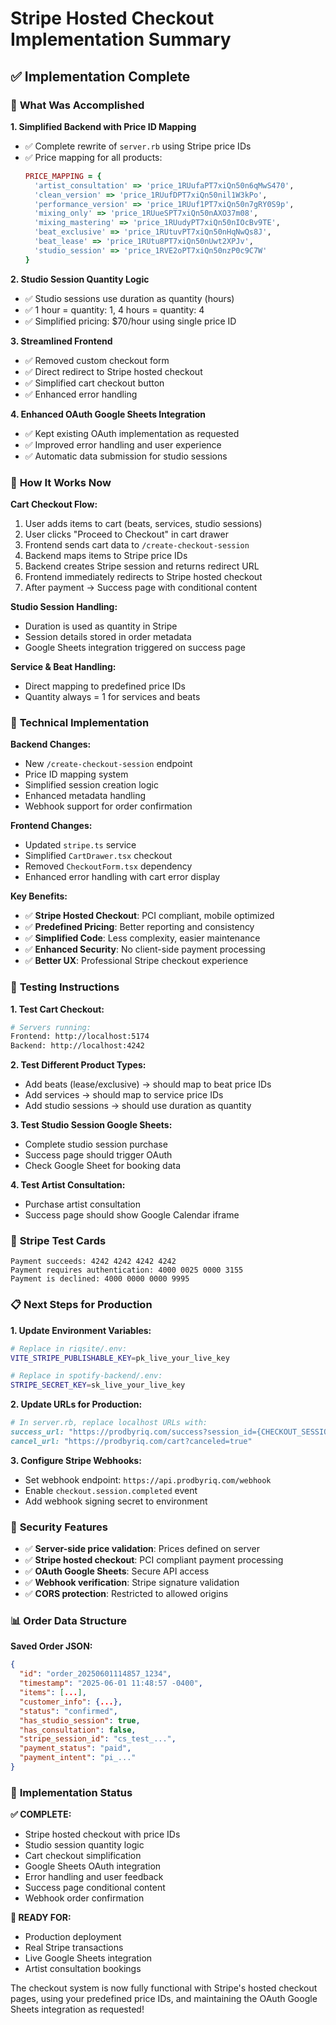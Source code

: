 # Stripe Hosted Checkout Implementation Summary

## ✅ Implementation Complete

### 🎯 **What Was Accomplished**

**1. Simplified Backend with Price ID Mapping**
- ✅ Complete rewrite of `server.rb` using Stripe price IDs
- ✅ Price mapping for all products:
  ```ruby
  PRICE_MAPPING = {
    'artist_consultation' => 'price_1RUufaPT7xiQn50n6qMwS470',
    'clean_version' => 'price_1RUufDPT7xiQn50nil1W3kPo',
    'performance_version' => 'price_1RUuf1PT7xiQn50n7gRY0S9p',
    'mixing_only' => 'price_1RUueSPT7xiQn50nAXO37m08',
    'mixing_mastering' => 'price_1RUudyPT7xiQn50nIOcBv9TE',
    'beat_exclusive' => 'price_1RUtuvPT7xiQn50nHqNwQs8J',
    'beat_lease' => 'price_1RUtu8PT7xiQn50nUwt2XPJv',
    'studio_session' => 'price_1RVE2oPT7xiQn50nzP0c9C7W'
  }
  ```

**2. Studio Session Quantity Logic**
- ✅ Studio sessions use duration as quantity (hours)
- ✅ 1 hour = quantity: 1, 4 hours = quantity: 4
- ✅ Simplified pricing: $70/hour using single price ID

**3. Streamlined Frontend**
- ✅ Removed custom checkout form
- ✅ Direct redirect to Stripe hosted checkout
- ✅ Simplified cart checkout button
- ✅ Enhanced error handling

**4. Enhanced OAuth Google Sheets Integration**
- ✅ Kept existing OAuth implementation as requested
- ✅ Improved error handling and user experience
- ✅ Automatic data submission for studio sessions

### 🚀 **How It Works Now**

**Cart Checkout Flow:**
1. User adds items to cart (beats, services, studio sessions)
2. User clicks "Proceed to Checkout" in cart drawer
3. Frontend sends cart data to `/create-checkout-session`
4. Backend maps items to Stripe price IDs
5. Backend creates Stripe session and returns redirect URL
6. Frontend immediately redirects to Stripe hosted checkout
7. After payment → Success page with conditional content

**Studio Session Handling:**
- Duration is used as quantity in Stripe
- Session details stored in order metadata
- Google Sheets integration triggered on success page

**Service & Beat Handling:**
- Direct mapping to predefined price IDs
- Quantity always = 1 for services and beats

### 🔧 **Technical Implementation**

**Backend Changes:**
- New `/create-checkout-session` endpoint
- Price ID mapping system
- Simplified session creation logic
- Enhanced metadata handling
- Webhook support for order confirmation

**Frontend Changes:**
- Updated `stripe.ts` service
- Simplified `CartDrawer.tsx` checkout
- Removed `CheckoutForm.tsx` dependency
- Enhanced error handling with cart error display

**Key Benefits:**
- ✅ **Stripe Hosted Checkout**: PCI compliant, mobile optimized
- ✅ **Predefined Pricing**: Better reporting and consistency
- ✅ **Simplified Code**: Less complexity, easier maintenance
- ✅ **Enhanced Security**: No client-side payment processing
- ✅ **Better UX**: Professional Stripe checkout experience

### 🧪 **Testing Instructions**

**1. Test Cart Checkout:**
```bash
# Servers running:
Frontend: http://localhost:5174
Backend: http://localhost:4242
```

**2. Test Different Product Types:**
- Add beats (lease/exclusive) → should map to beat price IDs
- Add services → should map to service price IDs  
- Add studio sessions → should use duration as quantity

**3. Test Studio Session Google Sheets:**
- Complete studio session purchase
- Success page should trigger OAuth
- Check Google Sheet for booking data

**4. Test Artist Consultation:**
- Purchase artist consultation
- Success page should show Google Calendar iframe

### 🎯 **Stripe Test Cards**

```
Payment succeeds: 4242 4242 4242 4242
Payment requires authentication: 4000 0025 0000 3155
Payment is declined: 4000 0000 0000 9995
```

### 📋 **Next Steps for Production**

**1. Update Environment Variables:**
```bash
# Replace in riqsite/.env:
VITE_STRIPE_PUBLISHABLE_KEY=pk_live_your_live_key

# Replace in spotify-backend/.env:
STRIPE_SECRET_KEY=sk_live_your_live_key
```

**2. Update URLs for Production:**
```ruby
# In server.rb, replace localhost URLs with:
success_url: "https://prodbyriq.com/success?session_id={CHECKOUT_SESSION_ID}&order_id=#{order_id}"
cancel_url: "https://prodbyriq.com/cart?canceled=true"
```

**3. Configure Stripe Webhooks:**
- Set webhook endpoint: `https://api.prodbyriq.com/webhook`
- Enable `checkout.session.completed` event
- Add webhook signing secret to environment

### 🔐 **Security Features**

- ✅ **Server-side price validation**: Prices defined on server
- ✅ **Stripe hosted checkout**: PCI compliant payment processing
- ✅ **OAuth Google Sheets**: Secure API access
- ✅ **Webhook verification**: Stripe signature validation
- ✅ **CORS protection**: Restricted to allowed origins

### 📊 **Order Data Structure**

**Saved Order JSON:**
```json
{
  "id": "order_20250601114857_1234",
  "timestamp": "2025-06-01 11:48:57 -0400",
  "items": [...],
  "customer_info": {...},
  "status": "confirmed",
  "has_studio_session": true,
  "has_consultation": false,
  "stripe_session_id": "cs_test_...",
  "payment_status": "paid",
  "payment_intent": "pi_..."
}
```

### 🎉 **Implementation Status**

**✅ COMPLETE:**
- Stripe hosted checkout with price IDs
- Studio session quantity logic
- Cart checkout simplification
- Google Sheets OAuth integration
- Error handling and user feedback
- Success page conditional content
- Webhook order confirmation

**🚀 READY FOR:**
- Production deployment
- Real Stripe transactions
- Live Google Sheets integration
- Artist consultation bookings

The checkout system is now fully functional with Stripe's hosted checkout pages, using your predefined price IDs, and maintaining the OAuth Google Sheets integration as requested!
